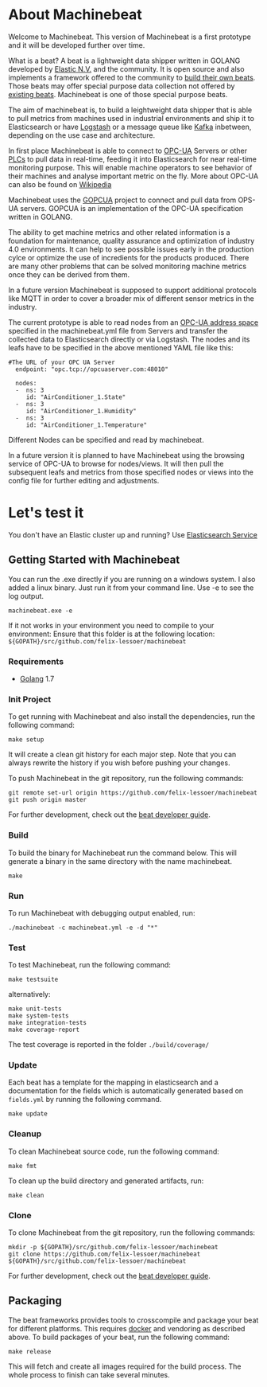 # About Machinebeat

Welcome to Machinebeat. This version of Machinebeat is a first prototype and it will be developed further over time. 

What is a beat? A beat is a lightweight data shipper written in GOLANG developed by [Elastic N.V.](https://www.elastic.co) and the community. It is open source and also implements a framework offered to the community to [build their own beats](https://www.elastic.co/guide/en/beats/devguide/current/new-beat.html). Those beats may offer special purpose data collection not offered by [existing beats](https://www.elastic.co/products/beats). Machinebeat is one of those special purpose beats.

The aim of machinebeat is, to build a leightweight data shipper that is able to pull metrics from machines used in industrial  environments and ship it to Elasticsearch or have [Logstash](https://www.elastic.co/products/logstash) or a message queue like [Kafka](https://kafka.apache.org/) inbetween, depending on the use case and architecture.

In first place Machinebeat is able to connect to [OPC-UA](https://opcfoundation.org/) Servers or other [PLCs](https://en.wikipedia.org/wiki/Programmable_logic_controller) to pull data in real-time, feeding it into Elasticsearch for near real-time monitoring purpose. This will enable machine operators to see behavior of their machines and analyse important metric on the fly. More about OPC-UA can also be found on [Wikipedia](https://en.wikipedia.org/wiki/OPC_Unified_Architecture)

Machinebeat uses the [GOPCUA](https://github.com/gopcua/opcua) project to connect and pull data from OPS-UA servers. GOPCUA is an implementation of the OPC-UA specification written in GOLANG.

The ability to get machine metrics and other related information is a foundation for maintenance, quality assurance and optimization of industry 4.0 environments. It can help to see possible issues early in the production cylce or optimize the use of incredients for the products produced. There are many other problems that can be solved monitoring machine metrics once they can be derived from them.

In a future version Machinebeat is supposed to support additional protocols like MQTT in order to cover a broader mix of different sensor metrics in the industry.

The current prototype is able to read nodes from an [OPC-UA address space](https://opcfoundation.org/developer-tools/specifications-unified-architecture/part-3-address-space-model/) specified in the machinebeat.yml file from Servers and transfer the collected data to Elasticsearch directly or via Logstash. The nodes and its leafs have to be specified in the above mentioned YAML file like this:

```
#The URL of your OPC UA Server
  endpoint: "opc.tcp://opcuaserver.com:48010"

  nodes:
  -  ns: 3
     id: "AirConditioner_1.State"
  -  ns: 3
     id: "AirConditioner_1.Humidity"
  -  ns: 3
     id: "AirConditioner_1.Temperature"
```

Different Nodes can be specified and read by machinebeat.

In a future version it is planned to have Machinebeat using the browsing service of OPC-UA to browse for nodes/views. It will then pull the subsequent leafs and metrics from those specified nodes or views into the config file for further editing and adjustments.

# Let's test it

You don't have an Elastic cluster up and running?
Use [Elasticsearch Service](https://www.elastic.co/cloud/elasticsearch-service/signup)

## Getting Started with Machinebeat

You can run the .exe directly if you are running on a windows system.
I also added a linux binary. Just run it from your command line.
Use -e to see the log output.
```
machinebeat.exe -e
```

If it not works in your environment you need to compile to your environment:
Ensure that this folder is at the following location:
`${GOPATH}/src/github.com/felix-lessoer/machinebeat`

### Requirements

* [Golang](https://golang.org/dl/) 1.7

### Init Project
To get running with Machinebeat and also install the
dependencies, run the following command:

```
make setup
```

It will create a clean git history for each major step. Note that you can always rewrite the history if you wish before pushing your changes.

To push Machinebeat in the git repository, run the following commands:

```
git remote set-url origin https://github.com/felix-lessoer/machinebeat
git push origin master
```

For further development, check out the [beat developer guide](https://www.elastic.co/guide/en/beats/libbeat/current/new-beat.html).

### Build

To build the binary for Machinebeat run the command below. This will generate a binary
in the same directory with the name machinebeat.

```
make
```


### Run

To run Machinebeat with debugging output enabled, run:

```
./machinebeat -c machinebeat.yml -e -d "*"
```


### Test

To test Machinebeat, run the following command:

```
make testsuite
```

alternatively:
```
make unit-tests
make system-tests
make integration-tests
make coverage-report
```

The test coverage is reported in the folder `./build/coverage/`

### Update

Each beat has a template for the mapping in elasticsearch and a documentation for the fields
which is automatically generated based on `fields.yml` by running the following command.

```
make update
```


### Cleanup

To clean  Machinebeat source code, run the following command:

```
make fmt
```

To clean up the build directory and generated artifacts, run:

```
make clean
```


### Clone

To clone Machinebeat from the git repository, run the following commands:

```
mkdir -p ${GOPATH}/src/github.com/felix-lessoer/machinebeat
git clone https://github.com/felix-lessoer/machinebeat ${GOPATH}/src/github.com/felix-lessoer/machinebeat
```


For further development, check out the [beat developer guide](https://www.elastic.co/guide/en/beats/libbeat/current/new-beat.html).


## Packaging

The beat frameworks provides tools to crosscompile and package your beat for different platforms. This requires [docker](https://www.docker.com/) and vendoring as described above. To build packages of your beat, run the following command:

```
make release
```

This will fetch and create all images required for the build process. The whole process to finish can take several minutes.

